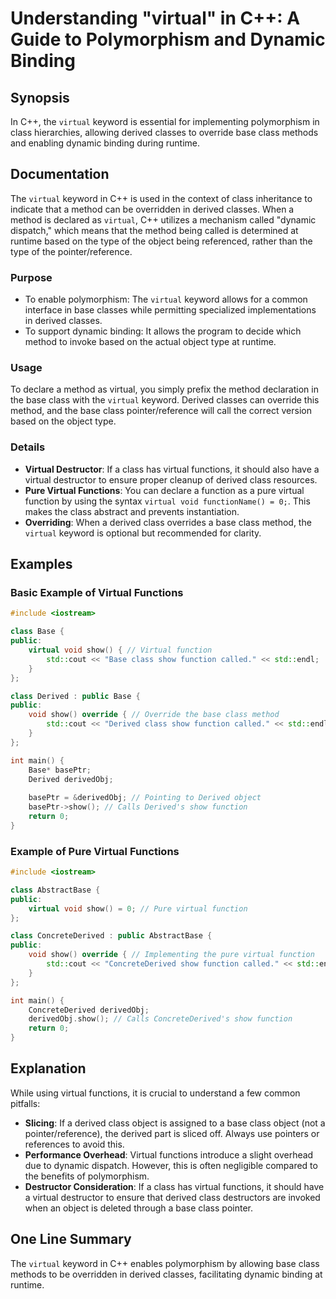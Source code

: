 <!--
Meta Description: # Understanding "virtual" in C++: A Guide to Polymorphism and Dynamic Binding ## Synopsis In C++, the `virtual` keyword is essential for implementing ...
Meta Keywords: virtual, class, derived, base, show
-->

# Understanding "virtual" in C++: A Guide to Polymorphism and Dynamic Binding

## Synopsis
In C++, the `virtual` keyword is essential for implementing polymorphism in class hierarchies, allowing derived classes to override base class methods and enabling dynamic binding during runtime.

## Documentation
The `virtual` keyword in C++ is used in the context of class inheritance to indicate that a method can be overridden in derived classes. When a method is declared as `virtual`, C++ utilizes a mechanism called "dynamic dispatch," which means that the method being called is determined at runtime based on the type of the object being referenced, rather than the type of the pointer/reference.

### Purpose
- To enable polymorphism: The `virtual` keyword allows for a common interface in base classes while permitting specialized implementations in derived classes.
- To support dynamic binding: It allows the program to decide which method to invoke based on the actual object type at runtime.

### Usage
To declare a method as virtual, you simply prefix the method declaration in the base class with the `virtual` keyword. Derived classes can override this method, and the base class pointer/reference will call the correct version based on the object type.

### Details
- **Virtual Destructor**: If a class has virtual functions, it should also have a virtual destructor to ensure proper cleanup of derived class resources.
- **Pure Virtual Functions**: You can declare a function as a pure virtual function by using the syntax `virtual void functionName() = 0;`. This makes the class abstract and prevents instantiation.
- **Overriding**: When a derived class overrides a base class method, the `virtual` keyword is optional but recommended for clarity.

## Examples

### Basic Example of Virtual Functions
```cpp
#include <iostream>

class Base {
public:
    virtual void show() { // Virtual function
        std::cout << "Base class show function called." << std::endl;
    }
};

class Derived : public Base {
public:
    void show() override { // Override the base class method
        std::cout << "Derived class show function called." << std::endl;
    }
};

int main() {
    Base* basePtr;
    Derived derivedObj;
    
    basePtr = &derivedObj; // Pointing to Derived object
    basePtr->show(); // Calls Derived's show function
    return 0;
}
```

### Example of Pure Virtual Functions
```cpp
#include <iostream>

class AbstractBase {
public:
    virtual void show() = 0; // Pure virtual function
};

class ConcreteDerived : public AbstractBase {
public:
    void show() override { // Implementing the pure virtual function
        std::cout << "ConcreteDerived show function called." << std::endl;
    }
};

int main() {
    ConcreteDerived derivedObj;
    derivedObj.show(); // Calls ConcreteDerived's show function
    return 0;
}
```

## Explanation
While using virtual functions, it is crucial to understand a few common pitfalls:
- **Slicing**: If a derived class object is assigned to a base class object (not a pointer/reference), the derived part is sliced off. Always use pointers or references to avoid this.
- **Performance Overhead**: Virtual functions introduce a slight overhead due to dynamic dispatch. However, this is often negligible compared to the benefits of polymorphism.
- **Destructor Consideration**: If a class has virtual functions, it should have a virtual destructor to ensure that derived class destructors are invoked when an object is deleted through a base class pointer.

## One Line Summary
The `virtual` keyword in C++ enables polymorphism by allowing base class methods to be overridden in derived classes, facilitating dynamic binding at runtime.